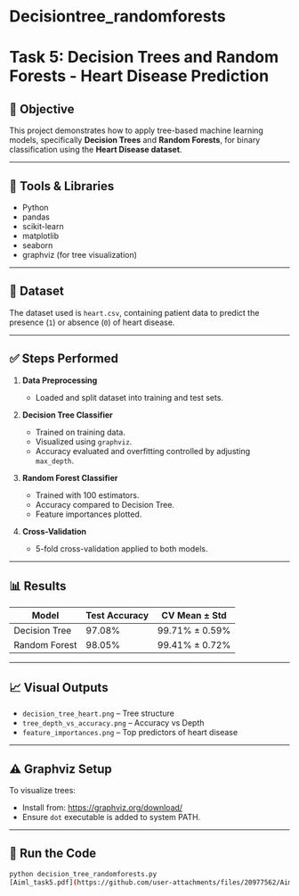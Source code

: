 # Decisiontree_randomforests
# Task 5: Decision Trees and Random Forests - Heart Disease Prediction

## 📌 Objective
This project demonstrates how to apply tree-based machine learning models, specifically **Decision Trees** and **Random Forests**, for binary classification using the **Heart Disease dataset**.

---

## 🧰 Tools & Libraries
- Python
- pandas
- scikit-learn
- matplotlib
- seaborn
- graphviz (for tree visualization)

---

## 🧪 Dataset
The dataset used is `heart.csv`, containing patient data to predict the presence (`1`) or absence (`0`) of heart disease.

---

## ✅ Steps Performed

1. **Data Preprocessing**
   - Loaded and split dataset into training and test sets.
   
2. **Decision Tree Classifier**
   - Trained on training data.
   - Visualized using `graphviz`.
   - Accuracy evaluated and overfitting controlled by adjusting `max_depth`.

3. **Random Forest Classifier**
   - Trained with 100 estimators.
   - Accuracy compared to Decision Tree.
   - Feature importances plotted.

4. **Cross-Validation**
   - 5-fold cross-validation applied to both models.

---

## 📊 Results

| Model           | Test Accuracy | CV Mean ± Std      |
|------------------|----------------|---------------------|
| Decision Tree    | 97.08%         | 99.71% ± 0.59%       |
| Random Forest    | 98.05%         | 99.41% ± 0.72%       |

---

## 📈 Visual Outputs
- `decision_tree_heart.png` – Tree structure
- `tree_depth_vs_accuracy.png` – Accuracy vs Depth
- `feature_importances.png` – Top predictors of heart disease

---

## ⚠️ Graphviz Setup
To visualize trees:
- Install from: https://graphviz.org/download/
- Ensure `dot` executable is added to system PATH.

---

## 🚀 Run the Code
```bash
python decision_tree_randomforests.py
[Aiml_task5.pdf](https://github.com/user-attachments/files/20977562/Aiml_task5.pdf)
